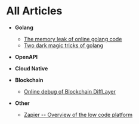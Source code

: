 <html>
  <head>
    <meta name="baidu-site-verification" content="code-6yO6CSiVhx" />
  </head>
  <body>
    
  </body>
</html>

# All Articles

*  **Golang**
    * [The memory leak of online golang code](https://github.com/sysvm/sysvm.github.io/blob/master/src/Golang/memory_leak_online.md)
    * [Two dark magic tricks of golang](https://github.com/sysvm/sysvm.github.io/blob/master/src/Golang/two_dark_magic_tricks.md)

*  **OpenAPI**

*  **Cloud Native**

*  **Blockchain**
    * [Online debug of Blockchain DiffLayer](https://github.com/sysvm/sysvm.github.io/blob/master/src/Blockchain/block_syncer_debug.md)

* **Other**
    * [Zapier -- Overview of the low code platform](https://github.com/sysvm/sysvm.github.io/blob/master/src/Other/zapier.md)
